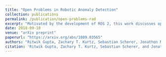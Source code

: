 ```yaml
---
title: "Open Problems in Robotic Anomaly Detection"
collection: publications
permalink: /publication/open-problems-rad
excerpt: "Motivated by the development of ROS 2, this work discusses open problems in the field of robotic anomaly detection and presents an inverse reinforcement learning-based approach to detecting anomalous motion."
date: 2018-09-10
venue: "arXiv preprint"
paperurl: "https://arxiv.org/abs/1809.03565"
authors: "Ritwik Gupta, Zachary T. Kurtz, Sebastian Scherer, Jonathon M. Smereka"
citation: 'Ritwik Gupta, Zachary T. Kurtz, Sebastian Scherer, and Jonathon M. Smereka. "Open Problems in Robotic Anomaly Detection." arXiv preprint arXiv:1809.03565 (2018).'
---
```

